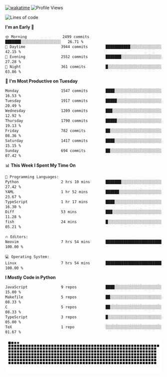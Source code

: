 [![wakatime](https://wakatime.com/badge/user/b920b284-3cde-4cd4-b72e-f7f22d050b16.svg)](https://wakatime.com/@b920b284-3cde-4cd4-b72e-f7f22d050b16)
![Profile Views](http://img.shields.io/badge/Profile%20Views-4586-blue)
<!--START_SECTION:waka-->
![Lines of code](https://img.shields.io/badge/From%20Hello%20World%20I%27ve%20Written-6.6%20million%20lines%20of%20code-blue)

**I'm an Early 🐤** 

```text
🌞 Morning                2499 commits        ███████░░░░░░░░░░░░░░░░░░   26.71 % 
🌆 Daytime                3944 commits        ███████████░░░░░░░░░░░░░░   42.15 % 
🌃 Evening                2552 commits        ███████░░░░░░░░░░░░░░░░░░   27.28 % 
🌙 Night                  361 commits         █░░░░░░░░░░░░░░░░░░░░░░░░   03.86 % 
```
📅 **I'm Most Productive on Tuesday** 

```text
Monday                   1547 commits        ████░░░░░░░░░░░░░░░░░░░░░   16.53 % 
Tuesday                  1917 commits        █████░░░░░░░░░░░░░░░░░░░░   20.49 % 
Wednesday                1209 commits        ███░░░░░░░░░░░░░░░░░░░░░░   12.92 % 
Thursday                 1790 commits        █████░░░░░░░░░░░░░░░░░░░░   19.13 % 
Friday                   782 commits         ██░░░░░░░░░░░░░░░░░░░░░░░   08.36 % 
Saturday                 1417 commits        ████░░░░░░░░░░░░░░░░░░░░░   15.15 % 
Sunday                   694 commits         ██░░░░░░░░░░░░░░░░░░░░░░░   07.42 % 
```


📊 **This Week I Spent My Time On** 

```text
💬 Programming Languages: 
Python                   2 hrs 10 mins       ███████░░░░░░░░░░░░░░░░░░   27.42 % 
YAML                     1 hr 52 mins        ██████░░░░░░░░░░░░░░░░░░░   23.67 % 
TypeScript               1 hr 17 mins        ████░░░░░░░░░░░░░░░░░░░░░   16.30 % 
Diff                     53 mins             ███░░░░░░░░░░░░░░░░░░░░░░   11.28 % 
fish                     24 mins             █░░░░░░░░░░░░░░░░░░░░░░░░   05.21 % 

🔥 Editors: 
Neovim                   7 hrs 54 mins       █████████████████████████   100.00 % 

💻 Operating System: 
Linux                    7 hrs 54 mins       █████████████████████████   100.00 % 
```

**I Mostly Code in Python** 

```text
JavaScript               9 repos             ████░░░░░░░░░░░░░░░░░░░░░   15.00 % 
Makefile                 5 repos             ██░░░░░░░░░░░░░░░░░░░░░░░   08.33 % 
C                        5 repos             ██░░░░░░░░░░░░░░░░░░░░░░░   08.33 % 
TypeScript               3 repos             █░░░░░░░░░░░░░░░░░░░░░░░░   05.00 % 
TeX                      1 repo              ░░░░░░░░░░░░░░░░░░░░░░░░░   01.67 % 
```




<!--END_SECTION:waka-->
![Snake animation](https://raw.githubusercontent.com/timmypidashev/timmypidashev/main/commits.svg)
